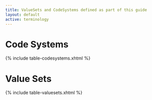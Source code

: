 ```yaml
---
title: ValueSets and CodeSystems defined as part of this guide
layout: default
active: terminology
---
```


# Code Systems

{% include table-codesystems.xhtml %}

# Value Sets

{% include table-valuesets.xhtml %}


